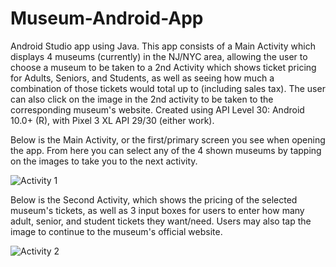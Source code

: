 # Museum-Android-App
Android Studio app using Java. This app consists of a Main Activity which displays 4 museums (currently) in the NJ/NYC area, allowing the user to choose a museum to be taken to a 2nd Activity which shows ticket pricing for Adults, Seniors, and Students, as well as seeing how much a combination of those tickets would total up to (including sales tax). The user can also click on the image in the 2nd activity to be taken to the corresponding museum's website.
Created using API Level 30: Android 10.0+ (R), with Pixel 3 XL API 29/30 (either work).

Below is the Main Activity, or the first/primary screen you see when opening the app. From here you can select any of the 4 shown museums by tapping on the images to take you to the next activity.

![Activity 1](https://user-images.githubusercontent.com/68719173/101704144-1b9dfc80-3a52-11eb-8039-63826aa5c0f4.PNG)

  

Below is the Second Activity, which shows the pricing of the selected museum's tickets, as well as 3 input boxes for users to enter how many adult, senior, and student tickets they want/need. Users may also tap the image to continue to the museum's official website.

![Activity 2](https://user-images.githubusercontent.com/68719173/101704030-daa5e800-3a51-11eb-9467-72cf96b7c650.PNG)

